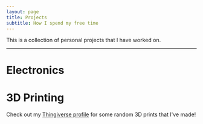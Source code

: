 ```yaml
---
layout: page
title: Projects
subtitle: How I spend my free time
---
```


This is a collection of personal projects that I have worked on.

---

# Electronics

# 3D Printing

Check out my [Thingiverse profile](https://www.thingiverse.com/ElectronicToast/) for some random 3D prints that I've made!
